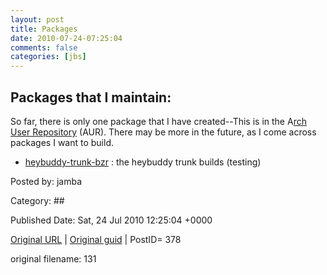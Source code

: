 ```yaml
---
layout: post
title: Packages
date: 2010-07-24-07:25:04
comments: false
categories: [jbs]
---
```


<h2><strong>Packages that I maintain:</strong></h2>
So far, there is only one package that I have created--This is in the A<a href="http://aur.archlinux.org/" target="_blank">rch User Repository</a> (AUR).  There may be more in the future, as I come across packages I want to build.

 <ul>
<li><a href="http://aur.archlinux.org/packages.php?ID=39138" target="_blank">heybuddy-trunk-bzr</a> : the heybuddy trunk builds (testing)</li>
</ul>


Posted by: jamba

Category: ## 


Published Date: Sat, 24 Jul 2010 12:25:04 +0000 

<a href="http://factorq.net/about/packages/">Original URL</a> | <a href="http://factorq.net/">Original guid</a> | PostID= 378

 original filename: 131